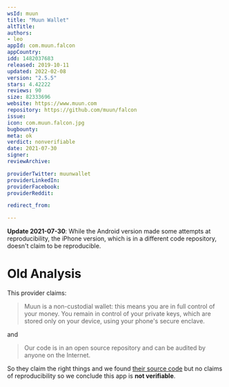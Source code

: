 ```yaml
---
wsId: muun
title: "Muun Wallet"
altTitle: 
authors:
- leo
appId: com.muun.falcon
appCountry: 
idd: 1482037683
released: 2019-10-11
updated: 2022-02-08
version: "2.5.5"
stars: 4.42222
reviews: 90
size: 82333696
website: https://www.muun.com
repository: https://github.com/muun/falcon
issue: 
icon: com.muun.falcon.jpg
bugbounty: 
meta: ok
verdict: nonverifiable
date: 2021-07-30
signer: 
reviewArchive:

providerTwitter: muunwallet
providerLinkedIn: 
providerFacebook: 
providerReddit: 

redirect_from:

---
```


**Update 2021-07-30**: While the Android version made some attempts at
reproducibility, the iPhone version, which is in a different code repository,
doesn't claim to be reproducible.

# Old Analysis

This provider claims:

> Muun is a non-custodial wallet: this means you are in full control of your
  money. You remain in control of your private keys, which are stored only on
  your device, using your phone's secure enclave.

and

> Our code is in an open source repository and can be audited by anyone on the
  Internet.

So they claim the right things and we found
[their source code](https://github.com/muun/falcon) but no claims of
reproducibility so we conclude this app is **not verifiable**.
